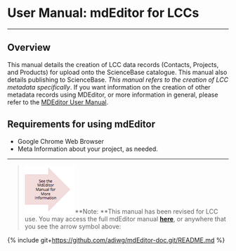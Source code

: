 # User Manual: mdEditor for LCCs

---

## **Overview**

This manual details the creation of LCC data records \(Contacts, Projects, and Products\) for upload onto the ScienceBase catalogue. This manual also details publishing to ScienceBase. _This manual refers to the creation of LCC metadata specifically_. If you want information on the creation of other metadata records using MDEditor, or more information in general, please refer to the [MDEditor User Manual](https://adiwg.gitbooks.io/mdeditor/content/).


## Requirements for using mdEditor

* Google Chrome Web Browser
* Meta Information about your project, as needed.

---

> ![](/assets/see_full_manual_for.png)**Note: **This manual has been revised for LCC use. You may access the full mdEditor manual [**here**](https://adiwg.gitbooks.io/mdeditor/content/), or anywhere that you see the arrow symbol above:

{% include git+https://github.com/adiwg/mdEditor-doc.git/README.md %}





